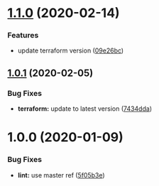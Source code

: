 # [1.1.0](https://github.com/enter-at/circleci-buildpack-deps-awscli/compare/v1.0.1...v1.1.0) (2020-02-14)


### Features

* update terraform version ([09e26bc](https://github.com/enter-at/circleci-buildpack-deps-awscli/commit/09e26bcc8ea0cd0ec3dd913947ce0d925a460b95))

## [1.0.1](https://github.com/enter-at/circleci-buildpack-deps-awscli/compare/v1.0.0...v1.0.1) (2020-02-05)


### Bug Fixes

* **terraform:** update to latest version ([7434dda](https://github.com/enter-at/circleci-buildpack-deps-awscli/commit/7434dda637cc6f63023d1c72f65c21ea7d3110b3))

# 1.0.0 (2020-01-09)


### Bug Fixes

* **lint:** use master ref ([5f05b3e](https://github.com/enter-at/circleci-buildpack-deps-awscli/commit/5f05b3e69ef1742a9fd69fb7fd9e31f898f9d707))
